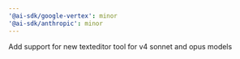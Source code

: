 ```yaml
---
'@ai-sdk/google-vertex': minor
'@ai-sdk/anthropic': minor
---
```


Add support for new texteditor tool for v4 sonnet and opus models
